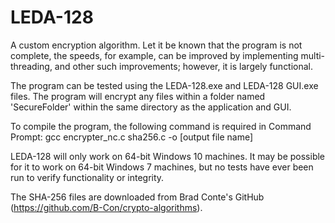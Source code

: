 # LEDA-128
A custom encryption algorithm. Let it be known that the program is not complete, the speeds, for example, can be improved by implementing multi-threading, and other such improvements; however, it is largely functional. 

The program can be tested using the LEDA-128.exe and LEDA-128 GUI.exe files. The program will encrypt any files within a folder named 'SecureFolder' within the same directory as the application and GUI.

To compile the program, the following command is required in Command Prompt:
   gcc encrypter_nc.c sha256.c -o [output file name]

LEDA-128 will only work on 64-bit Windows 10 machines. It may be possible for it to work on 64-bit Windows 7 machines, but no tests have ever been run to verify functionality or integrity.

The SHA-256 files are downloaded from Brad Conte's GitHub (https://github.com/B-Con/crypto-algorithms). 
